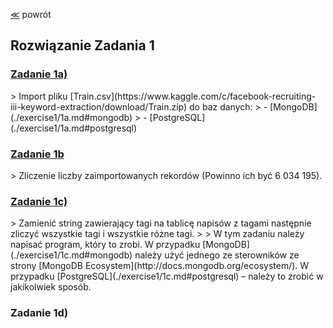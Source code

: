 ﻿[&#8810;](../README.md) powrót

## Rozwiązanie Zadania 1

<h3><a href="./exercise1/1a.md">Zadanie 1a)</a></h3>
> Import pliku [Train.csv](https://www.kaggle.com/c/facebook-recruiting-iii-keyword-extraction/download/Train.zip) do baz danych:
> - [MongoDB](./exercise1/1a.md#mongodb)
> - [PostgreSQL](./exercise1/1a.md#postgresql)

<h3><a href="./exercise1/1b.md">Zadanie 1b</a></h3>
> Zliczenie liczby zaimportowanych rekordów (Powinno ich być 6 034 195).

<h3><a href="./exercise1/1c.md">Zadanie 1c)</a></h3>
> Zamienić string zawierający tagi na tablicę napisów z tagami następnie zliczyć wszystkie tagi i wszystkie różne tagi.
>
> W tym zadaniu należy napisać program, który to zrobi. W przypadku [MongoDB](./exercise1/1c.md#mongodb) należy użyć jednego ze sterowników ze strony [MongoDB Ecosystem](http://docs.mongodb.org/ecosystem/). W przypadku [PostgreSQL](./exercise1/1c.md#postgresql) – należy to zrobić w jakikolwiek sposób.

### Zadanie 1d)